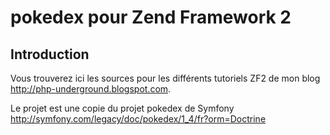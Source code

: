 pokedex pour Zend Framework 2
============================

Introduction
------------

Vous trouverez ici les sources pour les différents tutoriels ZF2 de mon blog http://php-underground.blogspot.com.

Le projet est une copie du projet pokedex de Symfony http://symfony.com/legacy/doc/pokedex/1_4/fr?orm=Doctrine

